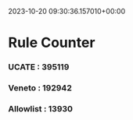 2023-10-20 09:30:36.157010+00:00
# Rule Counter 
 ### UCATE : 395119

 ### Veneto : 192942

 ### Allowlist : 13930